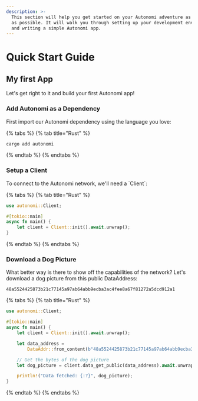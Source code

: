```yaml
---
description: >-
  This section will help you get started on your Autonomi adventure as quickly
  as possible. It will walk you through setting up your development environment
  and writing a simple Autonomi app.
---
```


# Quick Start Guide

## My first App

Let's get right to it and build your first Autonomi app!

### Add Autonomi as a Dependency

First import our Autonomi dependency using the language you love:

{% tabs %}
{% tab title="Rust" %}
```rust
cargo add autonomi
```
{% endtab %}
{% endtabs %}

### Setup a Client

To connect to the Autonomi network, we'll need a \`Client\`:

{% tabs %}
{% tab title="Rust" %}
```rust
use autonomi::Client;

#[tokio::main]
async fn main() {
    let client = Client::init().await.unwrap();
}
```
{% endtab %}
{% endtabs %}

### Download a Dog Picture

What better way is there to show off the capabilities of the network? Let's download a dog picture from this public DataAddress:

```
48a5524425873b21c77145a97ab64abb9ecba3ac4fee8a67f81272a5dcd912a1
```

{% tabs %}
{% tab title="Rust" %}
```rust
use autonomi::Client;

#[tokio::main]
async fn main() {
    let client = Client::init().await.unwrap();

    let data_address =
        DataAddr::from_content(b"48a5524425873b21c77145a97ab64abb9ecba3ac4fee8a67f81272a5dcd912a1");

    // Get the bytes of the dog picture
    let dog_picture = client.data_get_public(data_address).await.unwrap();

    println!("Data fetched: {:?}", dog_picture);
}
```
{% endtab %}
{% endtabs %}
